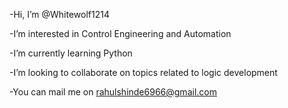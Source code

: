 -Hi, I’m @Whitewolf1214

-I’m interested in Control Engineering and Automation

-I’m currently learning Python

-I’m looking to collaborate on topics related to logic development

-You can mail me on rahulshinde6966@gmail.com

<!---
Whitewolf1214/Whitewolf1214 is a ✨ special ✨ repository because its `README.md` (this file) appears on your GitHub profile.
You can click the Preview link to take a look at your changes.
--->

